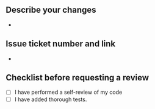 ## Describe your changes

-

## Issue ticket number and link

-

## Checklist before requesting a review

- [ ] I have performed a self-review of my code
- [ ] I have added thorough tests.
